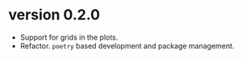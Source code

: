 # version 0.2.0

- Support for grids in the plots.
- Refactor. `poetry` based development and package management.
